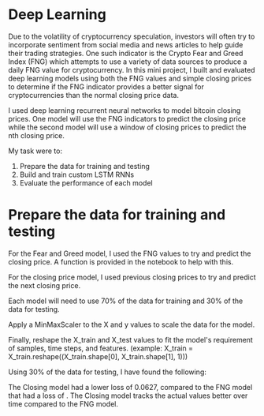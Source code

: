 # Deep Learning

Due to the volatility of cryptocurrency speculation, investors will often try to incorporate sentiment from social media and news articles to help guide their trading strategies. One such indicator is the Crypto Fear and Greed Index (FNG) which attempts to use a variety of data sources to produce a daily FNG value for cryptocurrency. In this mini project, I built and evaluated deep learning models using both the FNG values and simple closing prices to determine if the FNG indicator provides a better signal for cryptocurrencies than the normal closing price data.

I used deep learning recurrent neural networks to model bitcoin closing prices. One model will use the FNG indicators to predict the closing price while the second model will use a window of closing prices to predict the nth closing price.

My task were to:

1.  Prepare the data for training and testing
2.  Build and train custom LSTM RNNs
3.  Evaluate the performance of each model

# Prepare the data for training and testing

For the Fear and Greed model, I used the FNG values to try and predict the closing price. A function is provided in the notebook to help with this.

For the closing price model, I used previous closing prices to try and predict the next closing price.

Each model will need to use 70% of the data for training and 30% of the data for testing.

Apply a MinMaxScaler to the X and y values to scale the data for the model.

Finally, reshape the X_train and X_test values to fit the model's requirement of samples, time steps, and features. (example: X_train = X_train.reshape((X_train.shape[0], X_train.shape[1], 1)))


Using 30% of the data for testing, I have found the following:

The Closing model had a lower loss of 0.0627, compared to the FNG model that had a loss of .
The Closing model tracks the actual values better over time compared to the FNG model.


